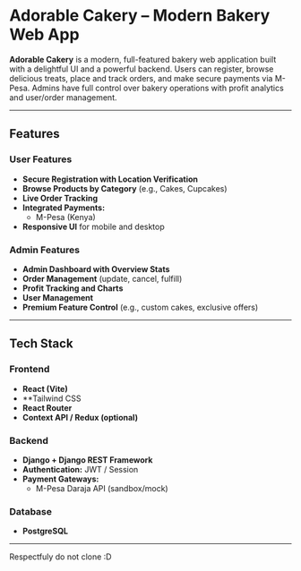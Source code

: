 # Adorable Cakery – Modern Bakery Web App

**Adorable Cakery** is a modern, full-featured bakery web application built with a delightful UI and a powerful backend. Users can register, browse delicious treats, place and track orders, and make secure payments via M-Pesa. Admins have full control over bakery operations with profit analytics and user/order management.

---

## Features

### User Features
- **Secure Registration with Location Verification**
- **Browse Products by Category** (e.g., Cakes, Cupcakes)
- **Live Order Tracking**
- **Integrated Payments:**
  -  M-Pesa (Kenya)
- **Responsive UI** for mobile and desktop

### Admin Features
- **Admin Dashboard with Overview Stats**
- **Order Management** (update, cancel, fulfill)
- **Profit Tracking and Charts**
- **User Management**
- **Premium Feature Control** (e.g., custom cakes, exclusive offers)

---

## Tech Stack

### Frontend
- **React (Vite)**
- **Tailwind CSS
- **React Router**
- **Context API / Redux (optional)**

### Backend
- **Django + Django REST Framework**
- **Authentication:** JWT / Session
- **Payment Gateways:**
  - M-Pesa Daraja API (sandbox/mock)

### Database
- **PostgreSQL**

---

Respectfuly do not clone :D
